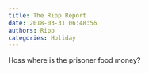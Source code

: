 ```yaml
---
title: The Ripp Report
date: 2018-03-31 06:48:56
authors: Ripp
categories: Holiday
---
```


 Hoss where is the prisoner  food money?